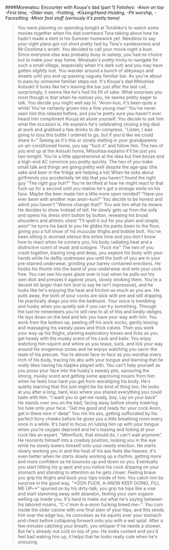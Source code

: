 ####Morenatsu: Encounter with Kouya's dad (part 1)
*Fetishes: 
-Anon on top
-First time, 
-Older man, 
-Frotting, 
-Kissing/Hand-Holding, 
-Pit worship,
-Facesitting 
-Minor foot stuff (seriously it's pretty tame)*

> You were planning on spending tonight at Torahiko's to watch some movies together when his dad overheard Tora talking about how he hadn't made a dent in his Summer homework yet.
> Needless to say your night plans got cut short pretty fast by Tora's carelessness and Mr.Ooshima's wrath. You decided to call your movie night a bust.
> Since everyone else was probably busy or asleep, you had no choice but to make your way home.
> Minasato's pretty tricky to navigate for such a small village, (especially when it's dark out) and you may have gotten *slightly* lost.
> You wander around a bunch of alleyways and streets until you end up passing vaguely familiar bar.
> As you're about to pass by someone familiar steps out. It's Kouya's dad Mitsuhisa Aotsuki!
> It looks like he's leaving the bar just after the last call, surprisingly, it seems like he's had his fill of sake.
> What surprises you most though is that when he notices you, he seems pretty eager to talk. You decide you might well say hi.
> "Anon-kun, it's been quite a while! You've certainly grown into a fine young man"
> You've never seen him this relaxed before, and you're pretty sure you haven't ever heard him compliment Kouya let alone yourself.
> You decide to ask him what the occasion is. He explains he's celebrating closing a big deal at work and grabbed a few drinks to de-compress.
> "Listen, I was going to toss this bottle I ordered to go, but if you'd like we could share it~"
> Seeing as it's this or slowly melting in your grandparents un-air-conditioned home, you say "fuck it" and follow him.
> The two of you end up at the Aotsuki home, Mitsuhisa explains it'll be just you two tonight.
> You're a little apprehensive at the idea but free booze and a high-end AC convince you pretty quickly.
> The two of you make small talk and things are going pretty well despite the age-gap (the sake and beer in the fridge are helping a lot)
> When he asks about girlfriends you accidentally let slip that you haven't found the right guy
> "The right *guy* huh?"
> You're terrified at how he might react to that fuck-up for a second until you realize he's got a strange smile on his face. Maybe the beer made him a little more open minded?
> "Have you ever *been* with another man anon-kun?"
> You decide to be honest and admit you haven't
> "Wanna change that?"
> You ask him what he means
> He decides to show instead of tell.
> He slowly gets up from the sofa and opens his dress shirt button by button, revealing his broad shoulders and athletic chest
> "I'll spell it out for you plain and simple, anon" he turns his back to you
> He glides his pants down to the floor, giving you a full show of his muscular thighs and bubble butt.
> You've been sitting in stunned silence this entire time and you don't know how to react when he corners you, his body radiating heat and a distinctive scent of musk and cologne.
> "*Fuck me*"
> The two of you crash together, kissing long and deep, you explore his body with your hands while he deftly undresses you until the both of you are in your pre-stained underwear, grinding your barely contained erections.
> He hooks his thumb into the band of your underwear and sets your cock free.
> You can see his eyes glaze over in lust when he pulls out his own dick and presses it against yours, slowly stroking them.
> You're a decent bit larger than him (not to say he isn't impressive), and he looks like he's enjoying the heat and friction as much as you are.
> He pulls away, the both of your cocks are slick with pre and still dripping. He practically drags you into the bedroom.
> Your voice is trembling and husky when you quietly ask if you can try something.
> Through the lust he remembers you're still new to all of this and kindly obliges.
> He lays down on the bed and lets you have your way with him. You work from the bottom up, peeling off his work socks, gently kissing and massaging his sweaty paws and thick calves. 
> Then you work your way up his thighs, planting exploratory kisses and licks as you get heady with the musky scent of his cock and balls. You enjoy watching him squirm and whine as you tease, suck, and lick your way around his erogenous zones and he enjoys watching you savor the taste of his precum.
>You're almost face-to face as you worship every inch of his body, tracing his abs with your tongue and learning that he *really* likes having his nipples played with.
>You can't help yourself as you press your face into the husky's sweaty pits, savouring the strong, musky scent and getting some approving moans from him when he feels how hard you get from worshiping his body. He's quietly learning that this just might be *his* kind of thing too.
>He looks at you after a long, hard, kiss where you shared everything you could taste with him.
> "I want you to get me ready, boy. Lay on your back"
> He stands over you on the bed, facing away before slowly lowering his hole onto your face. "Get me good and ready for your cock Anon, get in there nice n' deep"
> You rim his ass, getting suffocated by his perfect furry cheeks before he gives you a little breathing room every once in a while. It's hard to focus on lubing him up with your tongue when you're oxygen deprived and he's teasing and licking at your cock like an expert.
> "Mmmfuck, that should do, I can't wait anymore". He reorients himself into a cowboy position, looking you in the eye while he slowly lowers himself onto your needy erection.
> He starts slowly working you in and the heat of his ass feels like heaven, it's even better when he starts slowly working up a rhythm, getting more and more confident as he bounces up and down on you.
> Eventually you start hitting his g-spot and you notice his cock dripping on your stomach and standing to attention as he gets closer.
> Feeling brave you grip his thighs and buck your hips inside of him.
> You catch him by surprise in the good way, "*OOH FUCK, A-ANON KEEP GOING, FILL ME UP~*"
> spurred on by his dirty-talk, you grip his hips like a vise and start slamming away with abandon, feeling your own orgasm welling up inside you.
> It's hard to make out what he's saying between  his labored moans, "C-c'mon A-a-anon fucking breed me~".
> You cum inside the older canine with one final slam of your hips, and this sends him over the edge too, he convulses as he squirts over your stomach and chest before collapsing forward onto you with a wet *splat*.
>After a few minutes catching your breath, you whisper if he needs a shower. But he's already out cold on top of you. He looks content and you'd feel bad waking him up, it helps that he looks really cute when he's snoozing.